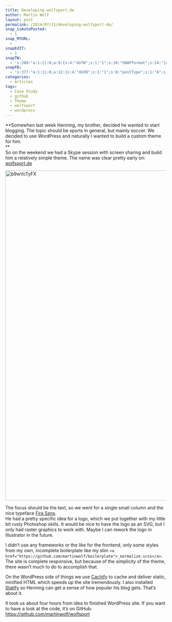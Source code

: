 ```yaml
---
title: Developing wolfsport.de
author: Martin Wolf
layout: post
permalink: /2014/07/11/developing-wolfsport-de/
snap_isAutoPosted:
  - 1
snap_MYURL:
  - 
snapEdIT:
  - 1
snapTW:
  - 's:280:"a:1:{i:0;a:9:{s:4:"doTW";s:1:"1";s:10:"SNAPformat";s:24:"[Article] %TITLE%: %URL%";s:8:"attchImg";s:1:"0";s:9:"isAutoImg";s:1:"A";s:8:"imgToUse";s:0:"";s:11:"isPrePosted";s:1:"1";s:8:"isPosted";s:1:"1";s:4:"pgID";s:18:"487492395219828736";s:5:"pDate";s:19:"2014-07-11 07:03:38";}}";'
snapFB:
  - 's:377:"a:1:{i:0;a:12:{s:4:"doFB";s:1:"1";s:8:"postType";s:1:"A";s:10:"AttachPost";s:1:"2";s:10:"SNAPformat";s:35:"New post on MartinWolf.org: %TITLE%";s:9:"isAutoImg";s:1:"A";s:8:"imgToUse";s:0:"";s:9:"isAutoURL";s:1:"A";s:8:"urlToUse";s:0:"";s:11:"isPrePosted";s:1:"1";s:8:"isPosted";s:1:"1";s:4:"pgID";s:31:"711305895599362_732481480148470";s:5:"pDate";s:19:"2014-07-11 07:03:44";}}";'
categories:
  - Articles
tags:
  - Case Study
  - github
  - Theme
  - wolfsport
  - wordpress
---
```

**Somewhen last week Henning, my brother, decided he wanted to start blogging. The topic should be sports in general, but mainly soccer. We decided to use WordPress and naturally I wanted to build a custom theme for him.  
**  
So on the weekend we had a Skype session with screen sharing and build him a relatively simple theme. The name was clear pretty early on: [wolfsport.de][1]

<img src="http://martinwolf.org/wp-content/uploads/2014/07/b9wVcTyFX.png" alt="b9wVcTyFX" width="836" height="1027" class="alignnone size-full wp-image-2763" /> 

The focus should be the text, so we went for a single small column and the nice typeface [Fira Sans][2].  
He had a pretty specific idea for a logo, which we put together with my little bit rusty Photoshop skills. It would be nice to have the logo as an SVG, but I only had raster graphics to work with. Maybe I can rework the logo in Illustrator in the future.

I didn&#8217;t use any frameworks or the like for the frontend, only some styles from my own, incomplete boilerplate like my slim `<a href="https://github.com/martinwolf/boilerplate">_normalize.scss</a>`. The site is complete responsive, but because of the simplicity of the theme, there wasn&#8217;t much to do to accomplish that.

On the WordPress side of things we use [Cachify][3] to cache and deliver static, minified HTML which speeds up the site tremendously. I also installed [Statify][4] so Henning can get a sense of how popular his blog gets. That&#8217;s about it.

It took us about four hours from idea to finished WordPress site. If you want to have a look at the code, it&#8217;s on GitHub: <https://github.com/martinwolf/wolfsport>

 [1]: http://wolfsport.de
 [2]: https://www.mozilla.org/en-US/styleguide/products/firefox-os/typeface/
 [3]: http://cachify.de/
 [4]: http://statify.de/